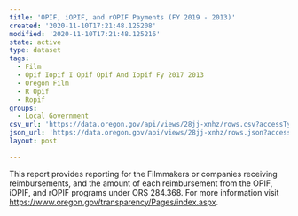 ```yaml
---
title: 'OPIF, iOPIF, and rOPIF Payments (FY 2019 - 2013)'
created: '2020-11-10T17:21:48.125208'
modified: '2020-11-10T17:21:48.125216'
state: active
type: dataset
tags:
  - Film
  - Opif Iopif I Opif Opif And Iopif Fy 2017 2013
  - Oregon Film
  - R Opif
  - Ropif
groups:
  - Local Government
csv_url: 'https://data.oregon.gov/api/views/28jj-xnhz/rows.csv?accessType=DOWNLOAD'
json_url: 'https://data.oregon.gov/api/views/28jj-xnhz/rows.json?accessType=DOWNLOAD'
layout: post

---
```

This report provides reporting for the Filmmakers or companies receiving reimbursements, and the amount of each reimbursement from the OPIF, iOPIF, and rOPIF  programs under ORS 284.368. For more information visit https://www.oregon.gov/transparency/Pages/index.aspx.
